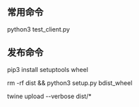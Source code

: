 ## 常用命令

python3 test_client.py


## 发布命令

pip3 install setuptools wheel


rm -rf dist && python3 setup.py bdist_wheel


twine upload --verbose dist/*